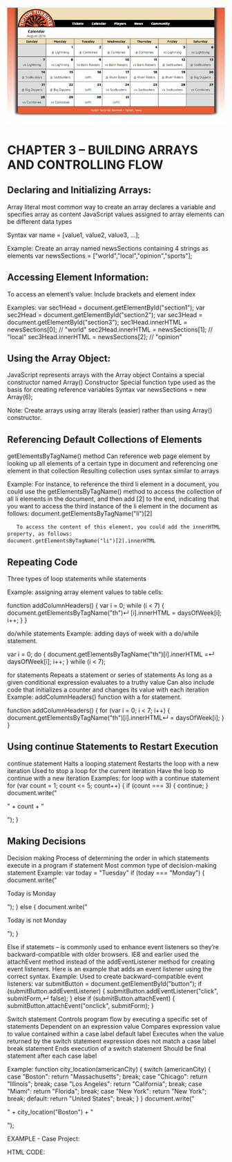 ![project-3 picture](https://github.com/dalbay/JavaScript/blob/master/chapter3/images/chapter-3.png)
# CHAPTER 3 – BUILDING ARRAYS AND CONTROLLING FLOW

## Declaring and Initializing Arrays:
Array literal
most common way to create an array
declares a variable and specifies array as content
JavaScript values assigned to array elements can be different data types

Syntax
var name = [value1, value2, value3, …];

Example:
Create an array named newsSections containing 4 strings as elements
var newsSections = ["world","local","opinion","sports"];


## Accessing Element Information:
To access an element’s value:
Include brackets and element index

Examples:
var sec1Head = document.getElementById("section1");
var sec2Head = document.getElementById("section2");
var sec3Head = document.getElementById("section3");
sec1Head.innerHTML = newsSections[0]; // "world"
sec2Head.innerHTML = newsSections[1]; // "local"
sec3Head.innerHTML = newsSections[2]; // "opinion"


## Using the Array Object:
JavaScript represents arrays with the Array object
Contains a special constructor named Array()
Constructor
Special function type used as the basis for creating reference variables
Syntax
var newsSections = new Array(6);

Note: Create arrays using array literals (easier) rather than using Array() constructor.


## Referencing Default Collections of Elements
getElementsByTagName() method
Can reference web page element by looking up all elements of a certain type in document and referencing one element in that collection
Resulting collection uses syntax similar to arrays

Example:
For instance, to reference the third li element in a document, you could use the getElementsByTagName() method to access the collection of all li elements in the document, and then add [2] to the end, indicating that you want to access the third instance of the li element in the document as follows:
document.getElementsByTagName("li")[2]
     
       To access the content of this element, you could add the innerHTML property, as follows:
    document.getElementsByTagName("li")[2].innerHTML


## Repeating Code
Three types of loop statements
while statements

Example:
assigning array element values to table cells:

function addColumnHeaders() {
   var i = 0;
   while (i < 7) {
      document.getElementsByTagName("th")↵
         [i].innerHTML = daysOfWeek[i];
      i++;
   }
}

do/while statements
Example:
adding days of week with a do/while statement.

var i = 0;
do {
   document.getElementsByTagName("th")[i].innerHTML =↵
      daysOfWeek[i];
   i++;
} while (i < 7);


for statements
Repeats a statement or series of statements
As long as a given conditional expression evaluates to a truthy value
Can also include code that initializes a counter and changes its value with each iteration
Example:
addColumnHeaders() function with a for statement.

function addColumnHeaders() {
   for (var i = 0; i < 7; i++) {
      document.getElementsByTagName("th")[i].innerHTML↵
         = daysOfWeek[i];
   }
}


## Using continue Statements to Restart Execution
continue statement
Halts a looping statement
Restarts the loop with a new iteration
Used to stop a loop for the current iteration
Have the loop to continue with a new iteration
Examples:
for loop with a continue statement
for (var count = 1; count <= 5; count++) {
   if (count === 3) {
      continue;
   }
   document.write("<p>" + count + "</p>");
}


## Making Decisions
Decision making
Process of determining the order in which statements execute in a program
if statement
Most common type of decision-making statement
Example:
var today = "Tuesday"
if (today === "Monday") {
   document.write("<p>Today is Monday</p>");
}
else {
   document.write("<p>Today is not Monday</p>");
}

Else if statemets – is commonly used to enhance event listeners so they’re backward-compatible with older browsers. IE8 and earlier used the attachEvent method instead of the addEventListener method for creating event listeners. Here is an example that adds an event listener using the correct syntax.
Example:
Used to create backward-compatible event listeners:
var submitButton = document.getElementById("button");
if (submitButton.addEventListener) {
   submitButton.addEventListener("click", submitForm,↵
      false);
}
else if (submitButton.attachEvent) {
   submitButton.attachEvent("onclick", submitForm);
}

Switch statement
Controls program flow by executing a specific set of statements
      Dependent on an expression value
Compares expression value to value contained within a case label
default label
Executes when the value returned by the switch statement expression does not match a case label
break statement
Ends execution of a switch statement
Should be final statement after each case label

Example:
function city_location(americanCity) {
   switch (americanCity) {
      case "Boston":
         return "Massachusetts";
         break;
      case "Chicago":
         return "Illinois";
         break;
      case "Los Angeles":
         return "California";
         break;
      case "Miami":
         return "Florida";
         break;
      case "New York":
         return "New York";
         break;
      default:
         return "United States";
         break;
   }
}
document.write("<p>" + city_location("Boston") + "</p>");



EXAMPLE - Case Project:

HTML CODE:
<!DOCTYPE html>
<html>
<head>
    <!--
       JavaScript 6th Edition
       Chapter 3
       Chapter case

       Tipton Turbines
       Calendar web page
       Author:
       Date:

       Filename: calendar.htm
    -->
    <meta charset="utf-8" />
    <meta name="viewport" content="width=device-width,initial-scale=1.0">
    <title>Tipton Turbines - Calendar</title>
    <link rel="stylesheet" media="screen and (max-device-width: 999px)" href="tthand.css" />
    <link rel="stylesheet" media="screen and (min-device-width: 1000px)" href="turbines.css" />
    <!--[if lt IE 9]>
       <link rel="stylesheet" href="turbines.css" />
    <![endif]-->
    <link href="http://fonts.googleapis.com/css?family=Maven+Pro:400,700,900" rel="stylesheet" type="text/css">
    <script src="modernizr.custom.05819.js"></script>
    <script src="tt.js"></script>
</head>

<body>
    <div id="container">
        <header>
            <h1>
                <img src="images/ttlogo.png" alt="Tipton Turbines" width="182" height="93" title="" />
            </h1>
        </header>
        <nav>
            <ul>
                <li><a href="#">Tickets</a></li>
                <li><a href="#">Calendar</a></li>
                <li><a href="#">Players</a></li>
                <li><a href="#">News</a></li>
                <li><a href="#">Community</a></li>
            </ul>
        </nav>
        <article>
            <h2>Calendar</h2>
            <table>
                <caption>August 2016</caption>
                <thead>
                    <tr>
                        <th></th>
                        <th></th>
                        <th></th>
                        <th></th>
                        <th></th>
                        <th></th>
                        <th></th>
                    </tr>
                </thead>
                <tbody>
                    <tr>
                        <td class="differentMonth"></td>
                        <td id="08-1">
                            <p></p>
                            <p></p>
                        </td>
                        <td id="08-2">
                            <p></p>
                            <p></p>
                        </td>
                        <td id="08-3">
                            <p></p>
                            <p></p>
                        </td>
                        <td id="08-4">
                            <p></p>
                            <p></p>
                        </td>
                        <td id="08-5">
                            <p></p>
                            <p></p>
                        </td>
                        <td id="08-6">
                            <p></p>
                            <p></p>
                        </td>
                    </tr>
                    <tr>
                        <td id="08-7">
                            <p></p>
                            <p></p>
                        </td>
                        <td id="08-8">
                            <p></p>
                            <p></p>
                        </td>
                        <td id="08-9">
                            <p></p>
                            <p></p>
                        </td>
                        <td id="08-10">
                            <p></p>
                            <p></p>
                        </td>
                        <td id="08-11">
                            <p></p>
                            <p></p>
                        </td>
                        <td id="08-12">
                            <p></p>
                            <p></p>
                        </td>
                        <td id="08-13">
                            <p></p>
                            <p></p>
                        </td>
                    </tr>
                    <tr>
                        <td id="08-14">
                            <p></p>
                            <p></p>
                        </td>
                        <td id="08-15">
                            <p></p>
                            <p></p>
                        </td>
                        <td id="08-16">
                            <p></p>
                            <p></p>
                        </td>
                        <td id="08-17">
                            <p></p>
                            <p></p>
                        </td>
                        <td id="08-18">
                            <p></p>
                            <p></p>
                        </td>
                        <td id="08-19">
                            <p></p>
                            <p></p>
                        </td>
                        <td id="08-20">
                            <p></p>
                            <p></p>
                        </td>
                    </tr>
                    <tr>
                        <td id="08-21">
                            <p></p>
                            <p></p>
                        </td>
                        <td id="08-22">
                            <p></p>
                            <p></p>
                        </td>
                        <td id="08-23">
                            <p></p>
                            <p></p>
                        </td>
                        <td id="08-24">
                            <p></p>
                            <p></p>
                        </td>
                        <td id="08-25">
                            <p></p>
                            <p></p>
                        </td>
                        <td id="08-26">
                            <p></p>
                            <p></p>
                        </td>
                        <td id="08-27">
                            <p></p>
                            <p></p>
                        </td>
                    </tr>
                    <tr>
                        <td id="08-28">
                            <p></p>
                            <p></p>
                        </td>
                        <td id="08-29">
                            <p></p>
                            <p></p>
                        </td>
                        <td id="08-30">
                            <p></p>
                            <p></p>
                        </td>
                        <td id="08-31">
                            <p></p>
                            <p></p>
                        </td>
                        <td class="differentMonth"></td>
                        <td class="differentMonth"></td>
                        <td class="differentMonth"></td>
                    </tr>
                </tbody>
            </table>
        </article>
        <footer>
            <p>Tipton Turbines Baseball &bull; Tipton, Iowa</p>
        </footer>
    </div>
</body>
</html>


JavaScript CODE:


//global variables
var daysOfWeek = ["Sunday", "Monday", "Tuesday", "Wednesday", "Thursday", "Friday", "Saturday"];
var opponents = ["Lightning", "Combines", "Combines",
    "Combines", "Lightning", "Lightning", "Lightning",
    "Lightning", "Barn Raisers", "Barn Raisers",
    "Barn Raisers", "Sodbusters", "Sodbusters", "Sodbusters",
    "Sodbusters", "(off)", "River Riders", "River Riders",
    "River Riders", "Big Dippers", "Big Dippers",
    "Big Dippers", "(off)", "Sodbusters", "Sodbusters",
    "Sodbusters", "Combines", "Combines", "Combines",
    "(off)", "(off)"];
var gameLocation = ["away", "away", "away", "away", "home", "home", "home",
    "home", "home", "home", "home", "away", "away", "away",
    "away", "", "away", "away", "away", "away", "away",
    "away", "", "home", "home", "home", "home", "home",
    "home", "", ""];

/*To check the array values using a browser console:
- Ctrl + Shift + C
- Click in the command line of the console, type daysOfDay[1], and 
  then press Enter. "Monday" should be displayed.
- Check other array values like: 
    gameLocation.length 
    document.getElementsByTagName("li")[1].innerHTML

*/

//function to place daysOfWeek values in the header row cells
function addColumnHeaders() {
    //while loop
    var i = 0;
    while (i < 7) {
        document.getElementsByTagName("th")[i].innerHTML = daysOfWeek[i];
        i++;
    }
    //for loop
    for (var i; i = 0; i++) {
        document.getElementsByTagName("th")[i].innerHTML = daysOfWeek[i];
    }
    //do - while loop
    do {
        document.getElementsByTagName("th")[i].innerHTML = daysOfWeek[i];
        i++;
    } while (i < 7);
}

/*This is how to HTML looks like:
               <tr>
                  <td class="differentMonth"></td>
                  <td id="08-1">
                     <p></p>
                     <p></p>
                  </td>
                  ...
 */

//function to place day of month value in first p element within each table data cell 
//that has an id:
function addCalenderDates() {
    var i = 1;
    do {
        var tableCell = document.getElementById("08-" + i);
        tableCell.getElementsByTagName("p")[0].innerHTML = i;
        i++;
    } while (i <= 31);
}

//function to place opponents values in second p element within each table data cell
//that has an id:
function addGameInfo() {
    for (var i = 0; i < 31; i++) {
        var date = i + 1;
        var tableCell = document.getElementById("08-" + date);
        var paragraphs = tableCell.getElementsByTagName("p");
        //add the home/away information 
        if (gameLocation[i] === "away") {
            paragraphs[1].innerHTML = "@ ";
        }
        if (gameLocation[i] === "home") {
            paragraphs[1].innerHTML = "vs ";
        }
        //add the home/away information using switch statement:
        switch (gameLocation[i]) {
            case "away":
                paragraphs[i].innerHTML = "@ ";
                break;
            case "home":
                paragraphs[i].innerHTML = "vs ";
                break;
        }
        paragraphs[1].innerHTML += opponents[i];
    }
}


//function to populate calendar:
function setUpPage() {
    addColumnHeaders();
    addCalenderDates();
    addGameInfo();
}

//runs setUpPage() function when page loads:
window.addEventListener("load", setUpPage, false);
